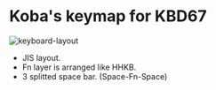 # Koba's keymap for KBD67

![keyboard-layout](https://user-images.githubusercontent.com/1042121/54736578-244ffe80-4bef-11e9-9882-37611b4efdf4.png)

- JIS layout.
- Fn layer is arranged like HHKB.
- 3 splitted space bar. (Space-Fn-Space)
